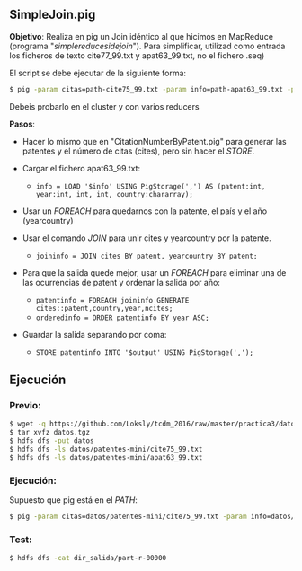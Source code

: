 
## SimpleJoin.pig

**Objetivo**: Realiza en pig un Join idéntico al que hicimos en MapReduce (programa "_simplereducesidejoin_").
Para simplificar, utilizad como entrada los ficheros de texto cite77_99.txt y apat63_99.txt, no el fichero .seq) 

El script se debe ejecutar de la siguiente forma:

```bash
$ pig -param citas=path-cite75_99.txt -param info=path-apat63_99.txt -param output=dir_salida SimpleJoin.pig
```

Debeis probarlo en el cluster y con varios reducers

**Pasos**:

* Hacer lo mismo que en "CitationNumberByPatent.pig" para generar las patentes y el número de citas (cites), pero sin hacer el _STORE_.
* Cargar el fichero apat63_99.txt:
    * ``` info = LOAD '$info' USING PigStorage(',') AS (patent:int, year:int, int, int, country:chararray); ```
* Usar un _FOREACH_ para quedarnos con la patente, el país y el año (yearcountry)
* Usar el comando _JOIN_ para unir cites y yearcountry por la patente.
    * ``` joininfo = JOIN cites BY patent, yearcountry BY patent; ```

* Para que la salida quede mejor, usar un _FOREACH_ para eliminar una de las ocurrencias de patent y ordenar la salida por año:
    * ``` patentinfo = FOREACH joininfo GENERATE cites::patent,country,year,ncites; ```
    * ``` orderedinfo = ORDER patentinfo BY year ASC; ```
* Guardar la salida separando por coma:
    * ``` STORE patentinfo INTO '$output' USING PigStorage(','); ```



## Ejecución

### Previo:

```bash
$ wget -q https://github.com/Loksly/tcdm_2016/raw/master/practica3/datos.tgz
$ tar xvfz datos.tgz
$ hdfs dfs -put datos
$ hdfs dfs -ls datos/patentes-mini/cite75_99.txt
$ hdfs dfs -ls datos/patentes-mini/apat63_99.txt
```

### Ejecución:

Supuesto que pig está en el _PATH_:

```bash
$ pig -param citas=datos/patentes-mini/cite75_99.txt -param info=datos/patentes-mini/apat63_99.txt -param output=dir_salida SimpleJoin.pig
```

### Test:

```bash
$ hdfs dfs -cat dir_salida/part-r-00000

```

